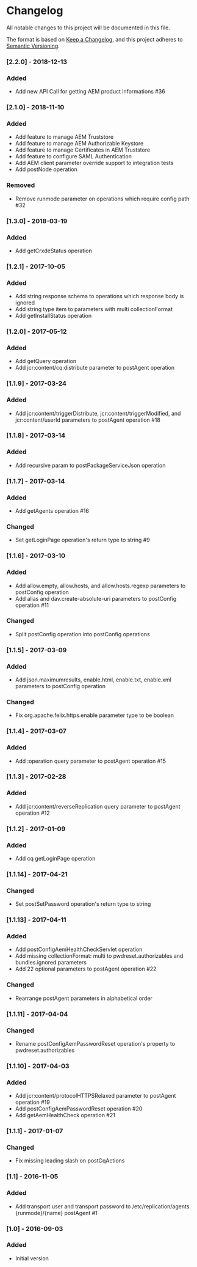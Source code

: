 # Changelog
All notable changes to this project will be documented in this file.

The format is based on [Keep a Changelog](https://keepachangelog.com/en/1.0.0/),
and this project adheres to [Semantic Versioning](https://semver.org/spec/v2.0.0.html).

### [2.2.0] - 2018-12-13

### Added
- Add new API Call for getting AEM product informations #36

### [2.1.0] - 2018-11-10

### Added
- Add feature to manage AEM Truststore
- Add feature to manage AEM Authorizable Keystore
- Add feature to manage Certificates in AEM Truststore
- Add feature to configure SAML Authentication
- Add AEM client parameter override support to integration tests
- Add postNode operation

### Removed
- Remove runmode parameter on operations which require config path #32

### [1.3.0] - 2018-03-19

### Added
- Add getCrxdeStatus operation

### [1.2.1] - 2017-10-05

### Added
- Add string response schema to operations which response body is ignored
- Add string type item to parameters with multi collectionFormat
- Add getInstallStatus operation

### [1.2.0] - 2017-05-12

### Added
- Add getQuery operation
- Add jcr:content/cq:distribute parameter to postAgent operation

### [1.1.9] - 2017-03-24

### Added
- Add jcr:content/triggerDistribute, jcr:content/triggerModified, and jcr:content/userId parameters to postAgent operation #18

### [1.1.8] - 2017-03-14

### Added
- Add recursive param to postPackageServiceJson operation

### [1.1.7] - 2017-03-14

### Added
- Add getAgents operation #16

### Changed
- Set getLoginPage operation's return type to string #9

### [1.1.6] - 2017-03-10

### Added
- Add allow.empty, allow.hosts, and allow.hosts.regexp parameters to postConfig operation
- Add alias and dav.create-absolute-uri parameters to postConfig operation #11

### Changed
- Split postConfig operation into postConfig<service> operations

### [1.1.5] - 2017-03-09

### Added
- Add json.maximumresults, enable.html, enable.txt, enable.xml parameters to postConfig operation

### Changed
- Fix org.apache.felix.https.enable parameter type to be boolean

### [1.1.4] - 2017-03-07

### Added
- Add :operation query parameter to postAgent operation #15

### [1.1.3] - 2017-02-28

### Added
- Add jcr:content/reverseReplication query parameter to postAgent operation #12

### [1.1.2] - 2017-01-09

### Added
- Add cq getLoginPage operation

### [1.1.14] - 2017-04-21

### Changed
- Set postSetPassword operation's return type to string

### [1.1.13] - 2017-04-11

### Added
- Add postConfigAemHealthCheckServlet operation
- Add missing collectionFormat: multi to pwdreset.authorizables and bundles.ignored parameters
- Add 22 optional parameters to postAgent operation #22

### Changed
- Rearrange postAgent parameters in alphabetical order

### [1.1.11] - 2017-04-04

### Changed
- Rename postConfigAemPasswordReset operation's property to pwdreset.authorizables

### [1.1.10] - 2017-04-03

### Added
- Add jcr:content/protocolHTTPSRelaxed parameter to postAgent operation #19
- Add postConfigAemPasswordReset operation #20
- Add getAemHealthCheck operation #21

### [1.1.1] - 2017-01-07

### Changed
- Fix missing leading slash on postCqActions

### [1.1] - 2016-11-05

### Added
- Add transport user and transport password to /etc/replication/agents.{runmode}/{name} postAgent #1

### [1.0] - 2016-09-03

### Added
- Initial version

